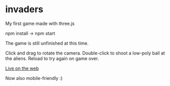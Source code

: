 # invaders
My first game made with three.js

npm install -> npm start

The game is still unfinished at this time.

Click and drag to rotate the camera. Double-click to shoot a low-poly ball at the aliens. Reload to try again on game over.

[Live on the web](invaders-three.vercel.app)

Now also mobile-friendly :)
